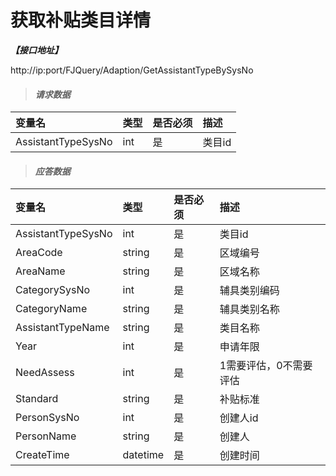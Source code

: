 # 获取补贴类目详情

_**【接口地址】**_

http://ip:port/FJQuery/Adaption/GetAssistantTypeBySysNo

> #### _请求数据_

| 变量名 | 类型 | 是否必须 | 描述 |
| :--- | :--- | :--- | :--- |
| AssistantTypeSysNo | int | 是 | 类目id |


> #### _应答数据_

| 变量名 | 类型 | 是否必须 | 描述 |
| :--- | :--- | :--- | :--- |
| AssistantTypeSysNo | int | 是 | 类目id |
| AreaCode | string | 是 | 区域编号 |
| AreaName | string | 是 | 区域名称 |
| CategorySysNo | int | 是 | 辅具类别编码 |
| CategoryName | string | 是 | 辅具类别名称 |
| AssistantTypeName | string | 是 | 类目名称 |
| Year | int | 是 | 申请年限 |
| NeedAssess | int | 是 | 1需要评估，0不需要评估 |
| Standard | string | 是 | 补贴标准 |
| PersonSysNo | int | 是 | 创建人id |
| PersonName | string | 是 | 创建人 |
| CreateTime | datetime | 是 | 创建时间 |





